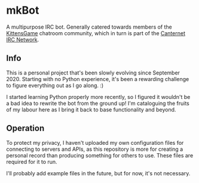 # mkBot

A multipurpose IRC bot. Generally catered towards members of the [KittensGame](https://bloodrizer.ru/games/kittens/) chatroom
community, which in turn is part of the [Canternet IRC Network](https://canternet.org/).

## Info

This is a personal project that's been slowly evolving since September 2020. Starting with no Python experience, it's
been a rewarding challenge to figure everything out as I go along. :)

I started learning Python properly more recently, so I figured it wouldn't be a bad idea to rewrite the bot from the
ground up! I'm cataloguing the fruits of my labour here as I bring it back to base functionality and beyond.

## Operation

To protect my privacy, I haven't uploaded my own configuration files for connecting to servers and APIs, as this
repository is more for creating a personal record than producing something for others to use. These files are required
for it to run.

I'll probably add example files in the future, but for now, it's not necessary. 